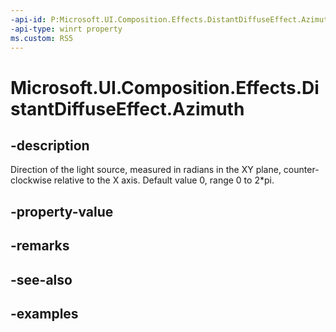 ```yaml
---
-api-id: P:Microsoft.UI.Composition.Effects.DistantDiffuseEffect.Azimuth
-api-type: winrt property
ms.custom: RS5
---
```


<!-- Property syntax.
public float Azimuth { get;  set; }
-->

# Microsoft.UI.Composition.Effects.DistantDiffuseEffect.Azimuth

## -description
Direction of the light source, measured in radians in the XY plane, counter-clockwise relative to the X axis. Default value 0, range 0 to 2*pi.

## -property-value

## -remarks

## -see-also

## -examples

